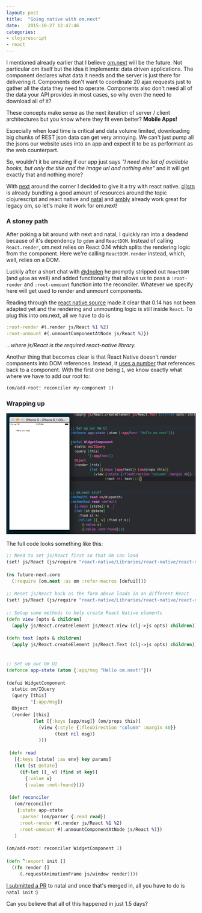 ```yaml
---
layout: post
title:  "Going native with om.next"
date:   2015-10-27 12:47:46
categories: 
- clojurescript
- react
---
```


I mentioned already earlier that I believe [om.next][1] will be the future. Not particular om itself but the idea it implements: data driven applications. The component declares what data it needs and the server is just there for delivering it. Components don't want to coordinate 20 ajax requests just to gather all the data they need to operate. Components also don't need all of the data your API provides in most cases, so why even the need to download all of it? 

These concepts make sense as the next iteration of server / client architectures but you know where they fit even better? __Mobile Apps!__

Especially when load time is critical and data volume limited, downloading big chunks of REST json data can get very annoying. We can't just pump all the jsons our website uses into an app and expect it to be as performant as the web counterpart. 

So, wouldn't it be amazing if our app just says _"I need the list of available books, but only the title and the image url and nothing else"_ and it will get exactly that and nothing more? 

With [next][1] around the corner I decided to give it a try with react native. [cljsrn][2] is already bundling a good amount of resources around the topic clojurescript and react native and [natal][3] and [ambly][4] already work great for legacy om, so let's make it work for om.next!

### A stoney path

After poking a bit around with next and natal, I quickly ran into a deadend because of it's dependency to `gdom` and `ReactDOM`. Instead of calling `React.render`, om.next relies on React 0.14 which splits the rendering logic from the component. Here we're calling `ReactDOM.render` instead, which, well, relies on a DOM. 

Luckily after a short chat with [@dnolen][5] he promptly stripped out `ReactDOM` (and `gdom` as well) and added functionality that allows us to pass a `:root-render` and `:root-unmount` function into the reconciler. Whatever we specify here will get used to render and unmount components. 

Reading through the [react native source][6] made it clear that 0.14 has not been adapted yet and the rendering and unmounting logic is still inside `React`. To plug this into om.next, all we have to do is

```cljs
:root-render #(.render js/React %1 %2)
:root-unmount #(.unmountComponentAtNode js/React %)})
```

_...where js/React is the required react-native library._

Another thing that becomes clear is that React Native doesn't render components into DOM references. Instead, it [uses a number][7] that references back to a component. With the first one being `1`, we know exactly what where we have to add our root to:

```cljs
(om/add-root! reconciler my-component 1)
```

### Wrapping up

![showcase][9]

The full code looks something like this:

```cljs
;; Need to set js/React first so that Om can load
(set! js/React (js/require "react-native/Libraries/react-native/react-native.js"))

(ns future-next.core
  (:require [om.next :as om :refer-macros [defui]]))

;; Reset js/React back as the form above loads in an different React
(set! js/React (js/require "react-native/Libraries/react-native/react-native.js"))

;; Setup some methods to help create React Native elements
(defn view [opts & children]
  (apply js/React.createElement js/React.View (clj->js opts) children))

(defn text [opts & children]
  (apply js/React.createElement js/React.Text (clj->js opts) children))


;; Set up our Om UI
(defonce app-state (atom {:app/msg "Hello om.next!"}))

(defui WidgetComponent
  static om/IQuery
  (query [this]
         '[:app/msg])
  Object
  (render [this]
          (let [{:keys [app/msg]} (om/props this)]
            (view {:style {:flexDirection "column" :margin 40}}
                  (text nil msg))
            )))
 
 (defn read
   [{:keys [state] :as env} key params]
   (let [st @state]
     (if-let [[_ v] (find st key)]
       {:value v}
       {:value :not-found})))
 
 (def reconciler
   (om/reconciler
    {:state app-state
     :parser (om/parser {:read read})
     :root-render #(.render js/React %1 %2)
     :root-unmount #(.unmountComponentAtNode js/React %)})
   )
 
(om/add-root! reconciler WidgetComponent 1)

(defn ^:export init []
  ((fn render []
     (.requestAnimationFrame js/window render))))
```

[I submitted a PR][8] to natal and once that's merged in, all you have to do is `natal init` :)

Can you believe that all of this happened in just 1.5 days?

[1]: https://github.com/omcljs/om
[2]: http://cljsrn.org/
[3]: https://github.com/dmotz/natal
[4]: http://cljsrn.org/ambly.html
[5]: https://github.com/swannodette
[6]: https://github.com/facebook/react-native/tree/master/Libraries/ReactNative
[7]: https://github.com/facebook/react-native/blob/master/Libraries/ReactNative/ReactNative.js#L74-L80
[8]: https://github.com/dmotz/natal/pull/18
[9]: /images/om.next-native.png
